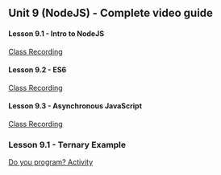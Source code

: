 ## Unit 9 (NodeJS) - Complete video guide

#### Lesson 9.1 - Intro to NodeJS

[Class Recording](https://codingbootcamp.hosted.panopto.com/Panopto/Pages/Viewer.aspx?id=8a81203e-aae0-499e-a159-ab5b0106b220)

#### Lesson 9.2 - ES6

[Class Recording](https://codingbootcamp.hosted.panopto.com/Panopto/Pages/Viewer.aspx?id=2145fa68-470d-4c2c-a0c3-ab5f000819f5)

#### Lesson 9.3 - Asynchronous JavaScript

[Class Recording](https://codingbootcamp.hosted.panopto.com/Panopto/Pages/Viewer.aspx?id=3cd29699-4d05-4dc8-a83a-ab610007aad6)

### Lesson 9.1 - Ternary Example

[Do you program? Activity](04-Supplemental/ternary-example.js)